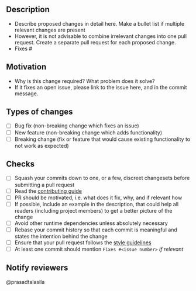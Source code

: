 ## Description
 - Describe proposed changes in detail here. Make a bullet list if multiple relevant changes are present
 - However, it is not advisable to combine irrelevant changes into one pull request. Create a separate pull request for each proposed change.
 - Fixes #<issue number>

## Motivation
 - Why is this change required? What problem does it solve?
 - If it fixes an open issue, please link to the issue here, and in the commit message.

 ## Types of changes
- [ ] Bug fix (non-breaking change which fixes an issue)
- [ ] New feature (non-breaking change which adds functionality)
- [ ] Breaking change (fix or feature that would cause existing functionality to not work as expected)

## Checks
 - [ ] Squash your commits down to one, or a few, discreet changesets before submitting a pull request
 - [ ] Read the [contributing guide](https://github.com/DeveloperCAP/MLCAT/blob/development/.github/CONTRIBUTING.md)
 - [ ] PR should be motivated, i.e. what does it fix, why, and if relevant how
 - [ ] If possible, include an example in the description, that could help all readers (including project members) to get a better picture of the change
 - [ ] Avoid other runtime dependencies unless absolutely necessary
 - [ ] Rebase your commit history so that each commit is meaningful and states the intention behind the change
 - [ ] Ensure that your pull request follows the [style guidelines](https://github.com/DeveloperCAP/MLCAT/wiki/Coding-Guidelines)
 - [ ] At least one commit should mention `Fixes #<issue number>` _if relevant_

## Notify reviewers
@prasadtalasila
